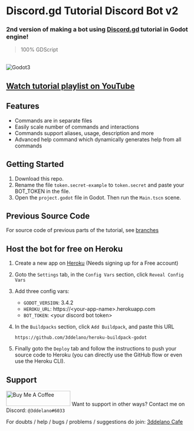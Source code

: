 Discord.gd Tutorial Discord Bot v2
=========================================
### 2nd version of making a bot using [Discord.gd](https://github.com/3ddelano/discord.gd) tutorial in Godot engine!

> 100% GDScript

<br>
<img alt="Godot3" src="https://img.shields.io/badge/-Godot 3.x-478CBF?style=for-the-badge&logo=godotengine&logoWidth=20&logoColor=white" />

## [Watch tutorial playlist on YouTube](https://youtube.com/playlist?list=PL5t0hR7ADzuk4M_GDeGcW7cDjG_xp710p)

Features
--------------

- Commands are in separate files
- Easily scale number of commands and interactions
- Commands support aliases, usage, description and more
- Advanced help command which dynamically generates help from all commands


Getting Started
----------

1. Download this repo.
2. Rename the file `token.secret-example` to `token.secret` and paste your BOT_TOKEN in the file.
3. Open the `project.godot` file in Godot. Then run the `Main.tscn` scene.

Previous Source Code
----------
For source code of previous parts of the tutorial, see [branches](https://github.com/3ddelano/discord-bot-v2-godot/branches)

Host the bot for free on Heroku
----------
1. Create a new app on [Heroku](https://heroku.com) (Needs signing up for a Free account)
2. Goto the `Settings` tab, in the `Config Vars` section, click `Reveal Config Vars`
3. Add three config vars:
   - `GODOT_VERSION`: 3.4.2
   - `HEROKU_URL`: https://\<your-app-name\>.herokuapp.com
   - `BOT_TOKEN`: \<your discord bot token\>
4. In the `Buildpacks` section, click `Add Buildpack`, and paste this URL
   
   `https://github.com/3ddelano/heroku-buildpack-godot`
5. Finally goto the `Deploy` tab and follow the instructions to push your source code to Heroku (you can directly use the GitHub flow or even use the Heroku CLI).

Support
----------
<a href="https://www.buymeacoffee.com/3ddelano" target="_blank"><img height="41" width="174" src="https://cdn.buymeacoffee.com/buttons/v2/default-red.png" alt="Buy Me A Coffee" width="150" ></a>
Want to support in other ways? Contact me on Discord: `@3ddelano#6033`

For doubts / help / bugs / problems / suggestions do join: [3ddelano Cafe](https://discord.gg/FZY9TqW)